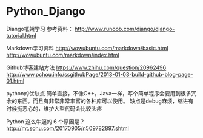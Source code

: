 # Python_Django
Diango框架学习
参考资料：
http://www.runoob.com/django/django-tutorial.html

Markdown学习资料
http://wowubuntu.com/markdown/basic.html
http://wowubuntu.com/markdown/index.html

Github博客建站方法
https://www.zhihu.com/question/20962496
http://www.pchou.info/ssgithubPage/2013-01-03-build-github-blog-page-01.html

python的优缺点
简单直接，不像C++，Java一样，写个简单程序会要用到很多冗余的东西。而且有非常非常丰富的各种库可以使用。
缺点是debug麻烦，缩进有时候挺恶心的，维护大型代码会比较头疼

Python 这么牛逼的 6 个原因是？
http://mt.sohu.com/20170905/n509782897.shtml
